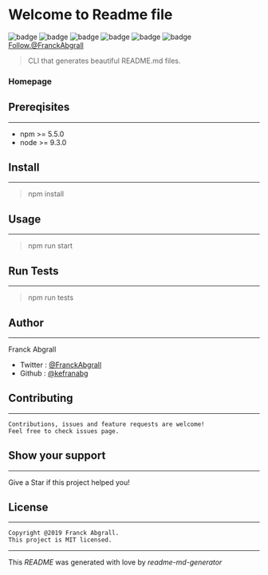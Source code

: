 # Welcome to Readme file





![badge](https://img.shields.io/badge/version-0.50-blue)
![badge](https://img.shields.io/badge/npm-%3E%3D5.5.50-blue)
![badge](https://img.shields.io/badge/node-%3E%3D9.1.30-blue)
![badge](https://img.shields.io/badge/documentation-yes-brightgreen)
![badge](https://img.shields.io/badge/Maintained-yes-green)
![badge](https://img.shields.io/badge/License-MIT-yellow)
[Follow.@FranckAbgrall](https://img.shields.io/Follow.@FranckAbgrall/Follow.@FranckAbgrall-white)


>CLI that generates beautiful README.md files.


### __Homepage__ 

## Prereqisites
------
* npm >= 5.5.0
* node >= 9.3.0

## Install
------
> npm install

## Usage
-------
> npm run start

## Run Tests
---------
> npm run tests

## Author
--------
Franck Abgrall

* Twitter : [@FranckAbgrall](https://www.twitter.com)
* Github : [@kefranabg](https://www.github.com)

## Contributing
-------
```
Contributions, issues and feature requests are welcome!
Feel free to check issues page.
```

## Show your support
------
Give a  Star if this project helped you!


## License
-------
```
Copyright @2019 Franck Abgrall.
This project is MIT licensed.
```
------

This _README_ was generated with love by _readme-md-generator_

